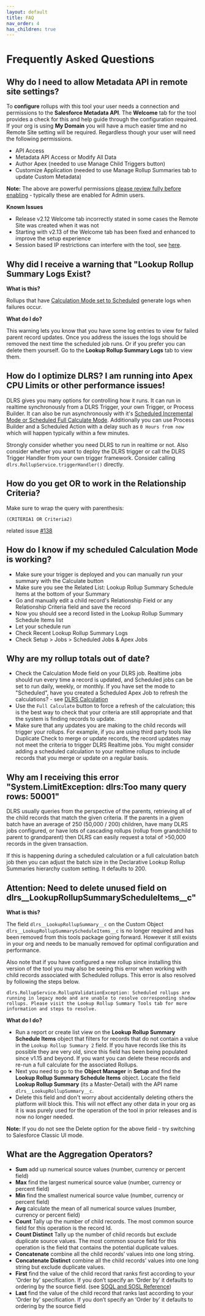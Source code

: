 ```yaml
---
layout: default
title: FAQ
nav_order: 4
has_children: true
---
```


# Frequently Asked Questions

## Why do I need to allow Metadata API in remote site settings?

To **configure** rollups with this tool your user needs a connection and permissions to the **Salesforce Metadata API**. The **Welcome** tab for the tool provides a check for this and help guide through the configuration required. If your org is using **My Domain** you will have a much easier time and no Remote Site setting will be required. Regardless though your user will need the following permissions.

- API Access
- Metadata API Access or Modify All Data
- Author Apex (needed to use Manage Child Triggers button)
- Customize Application (needed to use Manage Rollup Summaries tab to update Custom Metadata)

**Note:** The above are powerful permissions [please review fully before enabling](https://help.salesforce.com/articleView?id=000198725&r=https:%2F%2Fwww.google.com%2F&type=1) - typically these are enabled for Admin users.

**Known Issues**

- Release v2.12 Welcome tab incorrectly stated in some cases the Remote Site was created when it was not
- Starting with v2.13 of the Welcome tab has been fixed and enhanced to improve the setup experience
- Session based IP restrictions can interfere with the tool, see [here](https://github.com/afawcett/declarative-lookup-rollup-summaries#usage-information-and-known-issues).

## Why did I receive a warning that "Lookup Rollup Summary Logs Exist?

**What is this?**

Rollups that have [Calculation Mode set to Scheduled](https://github.com/afawcett/declarative-lookup-rollup-summaries/wiki/What-you-need-to-know-about-Scheduling-Rollups) generate logs when failures occur.

**What do I do?**

This warning lets you know that you have some log entries to view for failed parent record updates. Once you address the issues the logs should be removed the next time the scheduled job runs. Or if you prefer you can delete them yourself. Go to the **Lookup Rollup Summary Logs** tab to view them.

## How do I optimize DLRS? I am running into Apex CPU Limits or other performance issues!

DLRS gives you many options for controlling how it runs. It can run in realtime synchronously from a DLRS Trigger, your own Trigger, or Process Builder. It can also be run asynchronously with it's [Scheduled Incremental Mode or Scheduled Full Calculate Mode](https://github.com/afawcett/declarative-lookup-rollup-summaries/wiki/What-you-need-to-know-about-Scheduling-Rollups). Additionally you can use Process Builder and a Scheduled Action with a delay such as `0 Hours from now` which will happen typically within a few minutes.

Strongly consider whether you need DLRS to run in realtime or not. Also consider whether you want to deploy the DLRS trigger or call the DLRS Trigger Handler from your own trigger framework. Consider calling `dlrs.RollupService.triggerHandler()` directly.

## How do you get OR to work in the Relationship Criteria?

Make sure to wrap the query with parenthesis:

`(CRITERIA1 OR Criteria2)`

related issue [#138](https://github.com/afawcett/declarative-lookup-rollup-summaries/issues/138)

## How do I know if my scheduled Calculation Mode is working?

- Make sure your trigger is deployed and you can manually run your summary with the Calculate button
- Make sure you see the Related List: Lookup Rollup Summary Schedule Items at the bottom of your Summary
- Go and manually edit a child record's Relationship Field or any Relationship Criteria field and save the record
- Now you should see a record listed in the Lookup Rollup Summary Schedule Items list
- Let your schedule run
- Check Recent Lookup Rollup Summary Logs
- Check Setup > Jobs > Scheduled Jobs & Apex Jobs

## Why are my rollup totals out of date?

- Check the Calculation Mode field on your DLRS job. Realtime jobs should run every time a record is updated, and Scheduled jobs can be set to run daily, weekly, or monthly.  If you have set the mode to "Scheduled", have you created a Scheduled Apex Job to refresh the calculations? - see [DLRS Calculation](https://sfdo-community.github.io/declarative-lookup-rollup-summaries/Architecture/calculates.html)
- Use the `Full Calculate` button to force a refresh of the calculation; this is the best way to check that your criteria are still appropriate and that the system is finding records to update.
- Make sure that any updates you are making to the child records will trigger your rollups.  For example, if you are using third party tools like Duplicate Check to merge or update records, the record updates may not meet the criteria to trigger DLRS Realtime jobs. You might consider adding a scheduled calculation to your realtime rollups to include records that you merge or update on a regular basis.

## Why am I receiving this error "System.LimitException: dlrs:Too many query rows: 50001"

DLRS usually queries from the perspective of the parents, retrieving all of the child records that match the given criteria. If the parents in a given batch have an average of 250 (50,000 / 200) children, have many DLRS jobs configured, or have lots of cascading rollups (rollup from grandchild to parent to grandparent) then DLRS can easily request a total of >50,000 records in the given transaction.

If this is happening during a scheduled calculation or a full calculation batch job then you can adjust the batch size in the Declarative Lookup Rollup Summaries hierarchy custom setting. It defaults to 200.

## Attention: Need to delete unused field on dlrs__LookupRollupSummaryScheduleItems__c"

**What is this?**

The field ``dlrs__LookupRollupSummary__c`` on the Custom Object ``dlrs__LookupRollupSummaryScheduleItems__c`` is no longer required and has been removed from this tools package going forward. However it still exists in your org and needs to be manually removed for optimal configuration and performance.

Also note that if you have configured a new rollup since installing this version of the tool you may also be seeing this error when working with child records associated with Scheduled rollups. This error is also resolved by following the steps below. 

```dlrs.RollupService.RollupValidationException: Scheduled rollups are running in legacy mode and are unable to resolve corresponding shadow rollups. Please visit the Lookup Rollup Summary Tools tab for more information and steps to resolve.``` 

**What do I do?**

- Run a report or create list view on the **Lookup Rollup Summary Schedule Items** object that filters for records that do not contain a value in the ``Lookup Rollup Summary 2`` field. If you have records like this its possible they are very old, since this field has been being populated since v1.15 and beyond. If you want you can delete these records and re-run a full calculate for the associated Rollups.
- Next you need to go to the **Object Manager** in **Setup** and find the **Lookup Rollup Summary Schedule Items** object. Locate the field **Lookup Rollup Summary** (its a Master-Detail) with the API name ``dlrs__LookupRollupSummary__c``. 
- Delete this field and don't worry about accidentally deleting others the platform will block this. This will not effect any other data in your org as it is was purely used for the operation of the tool in prior releases and is now no longer needed. 

**Note:** If you do not see the Delete option for the above field - try switching to Salesforce Classic UI mode.

## What are the Aggregation Operators?

- **Sum** add up numerical source values (number, currency or percent field)
- **Max** find the largest numerical source value (number, currency or percent field)
- **Min** find the smallest numerical source value (number, currency or percent field)
- **Avg** calculate the mean of all numerical source values (number, currency or percent field)
- **Count** Tally up the number of child records. The most common source field for this operation is the record Id. 
- **Count Distinct** Tally up the number of child records but exclude duplicate source values. The most common source field for this operation is the field that contains the potential duplicate values. 
- **Concatenate** combine all the child records’ values into one long string. 
- **Concatenate Distinct** combine all the child records’ values into one long string but exclude duplicate values. 
- **First** find the value of the child record that ranks first according to your ‘Order by’ specification. If you don’t specify an ‘Order by’ it defaults to ordering by the source field. (see [SOQL and SOSL Reference](https://developer.salesforce.com/docs/atlas.en-us.soql_sosl.meta/soql_sosl/sforce_api_calls_soql_select_orderby.htm))
- **Last** find the value of the child record that ranks last according to your ‘Order by’ specification. If you don’t specify an ‘Order by’ it defaults to ordering by the source field

